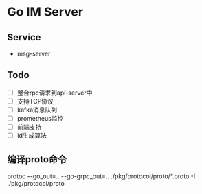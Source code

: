 # Go IM Server

## Service

- msg-server

## Todo

- [ ] 整合rpc请求到api-server中
- [ ] 支持TCP协议 
- [ ] kafka消息队列
- [ ] prometheus监控
- [ ] 前端支持
- [ ] id生成算法

## 编译proto命令

protoc --go_out=.. --go-grpc_out=.. ./pkg/protocol/proto/*.proto -I ./pkg/protocol/proto
